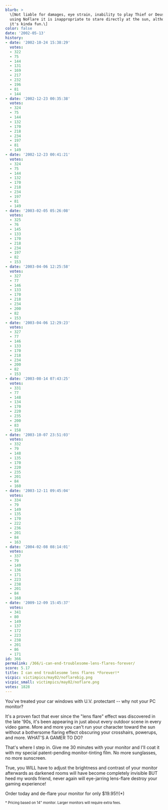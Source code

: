 ```yaml
---
blurb: >
  \[Not liable for damages, eye strain, inability to play Thief or Deus Ex. Even when
  using NoFlare it is inappropriate to stare directly at the sun, although, frankly,
  it's kinda fun.\]
color: false
date: '2002-05-13'
history:
- date: '2002-10-24 15:38:29'
  votes:
  - 322
  - 75
  - 144
  - 131
  - 169
  - 217
  - 232
  - 196
  - 81
  - 144
- date: '2002-12-23 00:35:38'
  votes:
  - 324
  - 75
  - 144
  - 132
  - 170
  - 218
  - 234
  - 197
  - 81
  - 149
- date: '2002-12-23 00:41:21'
  votes:
  - 324
  - 75
  - 144
  - 132
  - 170
  - 218
  - 234
  - 197
  - 81
  - 149
- date: '2003-02-05 05:26:08'
  votes:
  - 325
  - 76
  - 145
  - 133
  - 170
  - 218
  - 234
  - 197
  - 82
  - 153
- date: '2003-04-06 12:25:58'
  votes:
  - 327
  - 77
  - 146
  - 133
  - 170
  - 218
  - 234
  - 200
  - 82
  - 153
- date: '2003-04-06 12:29:23'
  votes:
  - 327
  - 77
  - 146
  - 133
  - 170
  - 218
  - 234
  - 200
  - 82
  - 153
- date: '2003-08-14 07:43:25'
  votes:
  - 331
  - 77
  - 148
  - 134
  - 170
  - 220
  - 235
  - 200
  - 83
  - 158
- date: '2003-10-07 23:51:03'
  votes:
  - 332
  - 79
  - 148
  - 135
  - 170
  - 220
  - 235
  - 201
  - 84
  - 160
- date: '2003-12-11 09:45:04'
  votes:
  - 334
  - 79
  - 149
  - 135
  - 170
  - 222
  - 236
  - 201
  - 84
  - 163
- date: '2004-02-08 08:14:01'
  votes:
  - 337
  - 79
  - 149
  - 136
  - 171
  - 223
  - 238
  - 201
  - 84
  - 168
- date: '2009-12-09 15:45:37'
  votes:
  - 341
  - 80
  - 149
  - 137
  - 172
  - 223
  - 238
  - 201
  - 86
  - 171
id: 366
permalink: /366/i-can-end-troublesome-lens-flares-forever/
score: 5.17
title: I can end troublesome lens flares *Forever!*
vicpic: victimpics/may02/noflarebig.png
vicpic_small: victimpics/may02/noflare.png
votes: 1828
---
```


You've treated your car windows with U.V. protectant -- why not your PC
monitor?

It's a proven fact that ever since the "lens flare" effect was
discovered in the late '90s, it's been appearing in just about every
outdoor scene in every video game. More and more you can't run your
character toward the sun without a bothersome flaring effect obscuring
your crosshairs, powerups, and more. WHAT'S A GAMER TO DO?

That's where I step in. Give me 30 minutes with your monitor and I'll
coat it with my special patent-pending monitor-tinting film. No more
sunglasses, no more sunscreen.

True, you WILL have to adjust the brightness and contrast of your
monitor afterwards as darkened rooms will have become completely
invisible BUT heed my words friend, never again will eye-jarring
lens-flare destroy your gaming experience!

Order today and de-flare your monitor for only $19.95!!(\*)

<span style="font-size:80%;">\* Pricing based on 14" monitor. Larger
monitors will require extra fees.</span>